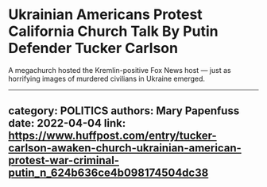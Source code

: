 # Ukrainian Americans Protest California Church Talk By Putin Defender Tucker Carlson

A megachurch hosted the Kremlin-positive Fox News host — just as horrifying images of murdered civilians in Ukraine emerged.

---
category: POLITICS
authors: Mary Papenfuss
date: 2022-04-04
link: https://www.huffpost.com/entry/tucker-carlson-awaken-church-ukrainian-american-protest-war-criminal-putin_n_624b636ce4b098174504dc38
---
